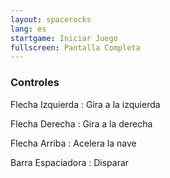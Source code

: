 ```yaml
---
layout: spacerocks
lang: es
startgame: Iniciar Juego
fullscreen: Pantalla Completa
---
```

### Controles

Flecha Izquierda
: Gira a la izquierda

Flecha Derecha
: Gira a la derecha

Flecha Arriba
: Acelera la nave

Barra Espaciadora
: Disparar

